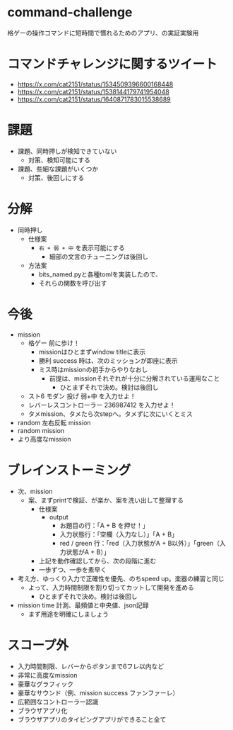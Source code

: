 # command-challenge
格ゲーの操作コマンドに短時間で慣れるためのアプリ、の実証実験用


# コマンドチャレンジに関するツイート
- https://x.com/cat2151/status/1534509396600168448
- https://x.com/cat2151/status/1538144179741954048
- https://x.com/cat2151/status/1640871783015538689


# 課題
- 課題、同時押しが検知できていない
    - 対策、検知可能にする
- 課題、些細な課題がいくつか
    - 対策、後回しにする

# 分解
- 同時押し
    - 仕様案
        - `右 + 弱 + 中` を表示可能にする
            - 細部の文言のチューニングは後回し
    - 方法案
        - bits_named.pyと各種tomlを実装したので、
        - それらの関数を呼び出す

# 今後
- mission
    - 格ゲー 前に歩け！
        - missionはひとまずwindow titleに表示
        - 勝利 success 時は、次のミッションが即座に表示
        - ミス時はmissionの初手からやりなおし
            - 前提は、missionそれぞれが十分に分解されている運用なこと
                - ひとまずそれで決め。検討は後回し
    - スト6 モダン 投げ 弱+中 を入力せよ！
    - レバーレスコントローラー 236987412 を入力せよ！
    - タメmission、タメたら次stepへ。タメずに次にいくとミス
- random 左右反転 mission
- random mission
- より高度なmission

# ブレインストーミング
- 次、mission
    - 案、まずprintで検証、が楽か、案を洗い出して整理する
        - 仕様案
            - output
                - お題目の行：「A + B を押せ！」
                - 入力状態行：「空欄（入力なし）」「A + B」
                - red / green 行：「red（入力状態がA + B以外）」「green（入力状態がA + B）」
        - 上記を動作確認してから、次の段階に進む
        - 一歩ずつ、一歩を素早く
- 考え方、ゆっくり入力で正確性を優先、のちspeed up。楽器の練習と同じ
    - よって、入力時間制限を割り切ってカットして開発を進める
        - ひとまずそれで決め。検討は後回し
- mission time 計測、最頻値と中央値、json記録
    - まず用途を明確にしましょう

# スコープ外
- 入力時間制限、レバーからボタンまで6フレ以内など
- 非常に高度なmission
- 豪華なグラフィック
- 豪華なサウンド（例、mission success ファンファーレ）
- 広範囲なコントローラー認識
- ブラウザアプリ化
- ブラウザアプリのタイピングアプリができること全て
